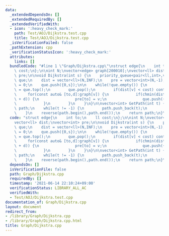 ```yaml
---
data:
  _extendedDependsOn: []
  _extendedRequiredBy: []
  _extendedVerifiedWith:
  - icon: ':heavy_check_mark:'
    path: Test/AOJ/Dijkstra.test.cpp
    title: Test/AOJ/Dijkstra.test.cpp
  _isVerificationFailed: false
  _pathExtension: cpp
  _verificationStatusIcon: ':heavy_check_mark:'
  attributes:
    links: []
  bundledCode: "#line 1 \"Graph/Dijkstra.cpp\"\nstruct edge{\n    int to;\n    ll\
    \ cost;\n};\n\nint N;\nvector<edge> graph[200010];\nvector<ll> dist;\nvector<int>\
    \ pre;\n\nvoid Dijkstra(int s) {\n    priority_queue<pair<ll,int>,vector<pair<ll,int>>,greater<pair<ll,int>>>\
    \ que;\n    dist = vector<ll>(N,INF);\n    pre = vector<int>(N,-1);\n    dist[s]\
    \ = 0;\n    que.push({0,s});\n\n    while(!que.empty()) {\n        auto [cost,v]\
    \ = que.top();\n        que.pop();\n        if(dist[v] < cost) continue;\n   \
    \     for(const auto& [to,d]:graph[v]) {\n            if(chmin(dist[to],dist[v]\
    \ + d)) {\n                pre[to] = v;\n                que.push({dist[to],to});\n\
    \            }\n        }\n    }\n}\n\nvector<int> GetPath(int t) {\n    vector<int>\
    \ path;\n    while(t != -1) {\n        path.push_back(t);\n        t = pre[t];\n\
    \    }\n    reverse(path.begin(),path.end());\n    return path;\n}\n"
  code: "struct edge{\n    int to;\n    ll cost;\n};\n\nint N;\nvector<edge> graph[200010];\n\
    vector<ll> dist;\nvector<int> pre;\n\nvoid Dijkstra(int s) {\n    priority_queue<pair<ll,int>,vector<pair<ll,int>>,greater<pair<ll,int>>>\
    \ que;\n    dist = vector<ll>(N,INF);\n    pre = vector<int>(N,-1);\n    dist[s]\
    \ = 0;\n    que.push({0,s});\n\n    while(!que.empty()) {\n        auto [cost,v]\
    \ = que.top();\n        que.pop();\n        if(dist[v] < cost) continue;\n   \
    \     for(const auto& [to,d]:graph[v]) {\n            if(chmin(dist[to],dist[v]\
    \ + d)) {\n                pre[to] = v;\n                que.push({dist[to],to});\n\
    \            }\n        }\n    }\n}\n\nvector<int> GetPath(int t) {\n    vector<int>\
    \ path;\n    while(t != -1) {\n        path.push_back(t);\n        t = pre[t];\n\
    \    }\n    reverse(path.begin(),path.end());\n    return path;\n}\n"
  dependsOn: []
  isVerificationFile: false
  path: Graph/Dijkstra.cpp
  requiredBy: []
  timestamp: '2021-06-14 22:10:24+09:00'
  verificationStatus: LIBRARY_ALL_AC
  verifiedWith:
  - Test/AOJ/Dijkstra.test.cpp
documentation_of: Graph/Dijkstra.cpp
layout: document
redirect_from:
- /library/Graph/Dijkstra.cpp
- /library/Graph/Dijkstra.cpp.html
title: Graph/Dijkstra.cpp
---
```

